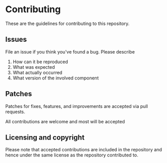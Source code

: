 # Contributing

These are the guidelines for contributing to this repository.

## Issues

File an issue if you think you've found a bug. Please describe

1. How can it be reproduced
2. What was expected
3. What actually occurred
4. What version of the involved component

## Patches

Patches for fixes, features, and improvements are accepted via pull requests.

All contributions are welcome and most will be accepted

## Licensing and copyright

Please note that accepted contributions are included in the repository and hence under the same license as the repository contributed to.
